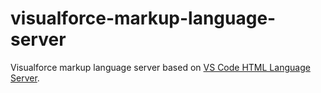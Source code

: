 # visualforce-markup-language-server

Visualforce markup language server based on [VS Code HTML Language
Server](https://github.com/Microsoft/vscode-html-languageservice).
